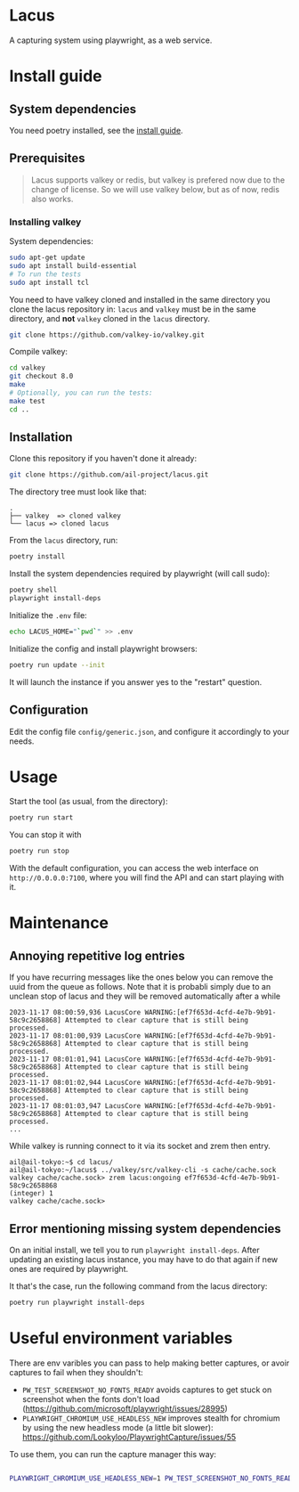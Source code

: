 # Lacus

A capturing system using playwright, as a web service.

# Install guide

## System dependencies

You need poetry installed, see the [install guide](https://python-poetry.org/docs/).

## Prerequisites

> Lacus supports valkey or redis, but valkey is prefered now due to the change of license. So we will use valkey below, but as of now, redis also works.

### Installing valkey

System dependencies:

```bash
sudo apt-get update
sudo apt install build-essential
# To run the tests
sudo apt install tcl
```

You need to have valkey cloned and installed in the same directory you clone the lacus repository in:
`lacus` and `valkey` must be in the same directory, and **not** `valkey` cloned in the `lacus` directory.

```bash
git clone https://github.com/valkey-io/valkey.git
```

Compile valkey:

```bash
cd valkey
git checkout 8.0
make
# Optionally, you can run the tests:
make test
cd ..
```

## Installation

Clone this repository if you haven't done it already:

```bash
git clone https://github.com/ail-project/lacus.git
```

The directory tree must look like that:

```
.
├── valkey  => cloned valkey
└── lacus => cloned lacus
```

From the `lacus` directory, run:

```bash
poetry install
```

Install the system dependencies required by playwright (will call sudo):

```bash
poetry shell
playwright install-deps
```

Initialize the `.env` file:

```bash
echo LACUS_HOME="`pwd`" >> .env
```

Initialize the config and install playwright browsers:

```bash
poetry run update --init
```

It will launch the instance if you answer yes to the "restart" question.

## Configuration

Edit the config file `config/generic.json`, and configure it accordingly to your needs.

# Usage

Start the tool (as usual, from the directory):

```bash
poetry run start
```

You can stop it with

```bash
poetry run stop
```

With the default configuration, you can access the web interface on `http://0.0.0.0:7100`,
where you will find the API and can start playing with it.

# Maintenance

## Annoying repetitive log entries

If you have recurring messages like the ones below you can remove the uuid from the queue as follows. Note that it is probabli simply due to an unclean stop of lacus and they will be removed automatically after a while

```
2023-11-17 08:00:59,936 LacusCore WARNING:[ef7f653d-4cfd-4e7b-9b91-58c9c2658868] Attempted to clear capture that is still being processed.
2023-11-17 08:01:00,939 LacusCore WARNING:[ef7f653d-4cfd-4e7b-9b91-58c9c2658868] Attempted to clear capture that is still being processed.
2023-11-17 08:01:01,941 LacusCore WARNING:[ef7f653d-4cfd-4e7b-9b91-58c9c2658868] Attempted to clear capture that is still being processed.
2023-11-17 08:01:02,944 LacusCore WARNING:[ef7f653d-4cfd-4e7b-9b91-58c9c2658868] Attempted to clear capture that is still being processed.
2023-11-17 08:01:03,947 LacusCore WARNING:[ef7f653d-4cfd-4e7b-9b91-58c9c2658868] Attempted to clear capture that is still being processed.
...
```

While valkey is running connect to it via its socket and zrem then entry.

```
ail@ail-tokyo:~$ cd lacus/
ail@ail-tokyo:~/lacus$ ../valkey/src/valkey-cli -s cache/cache.sock
valkey cache/cache.sock> zrem lacus:ongoing ef7f653d-4cfd-4e7b-9b91-58c9c2658868
(integer) 1
valkey cache/cache.sock>
```

## Error mentioning missing system dependencies 

On an initial install, we tell you to run `playwright install-deps`. After updating an existing lacus instance, you may have to do that again if new ones are required by playwright.

It that's the case, run the following command from the lacus directory:

``` bash
poetry run playwright install-deps
```

# Useful environment variables

There are env varibles you can pass to help making better captures, or avoir captures to fail when they shouldn't:

* `PW_TEST_SCREENSHOT_NO_FONTS_READY` avoids captures to get stuck on screenshot when the fonts don't load (https://github.com/microsoft/playwright/issues/28995)
* `PLAYWRIGHT_CHROMIUM_USE_HEADLESS_NEW` improves stealth for chromium by using the new headless mode (a little bit slower): https://github.com/Lookyloo/PlaywrightCapture/issues/55

To use them, you can run the capture manager this way:

```bash

PLAYWRIGHT_CHROMIUM_USE_HEADLESS_NEW=1 PW_TEST_SCREENSHOT_NO_FONTS_READY=1 capture_manager
```
